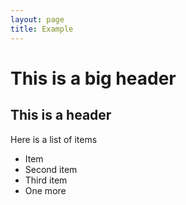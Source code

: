 ```yaml
---
layout: page
title: Example
---
```


# This is a big header

## This is a header

Here is a list of items

- Item 
- Second item
- Third item
- One more
